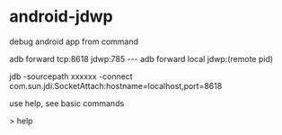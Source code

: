 # android-jdwp
debug android app from command

  adb forward tcp:8618 jdwp:785 --- adb forward local jdwp:(remote pid)

  jdb -sourcepath xxxxxx -connect com.sun.jdi.SocketAttach:hostname=localhost,port=8618
  
  use help, see basic commands
  
  &gt; help  
